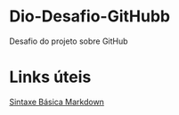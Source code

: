 # Dio-Desafio-GitHubb
Desafio do projeto sobre GitHub

# Links úteis
[Sintaxe Básica Markdown](https://www.markdownguide.org/basic-syntax/)

